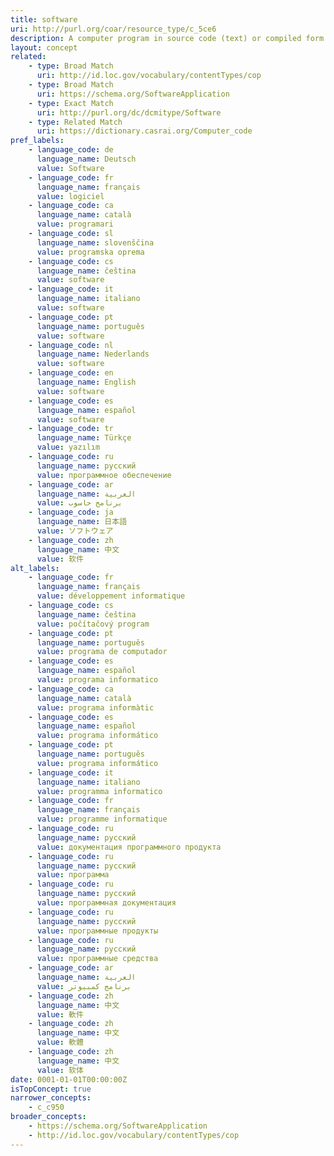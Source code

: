 ```yaml
---
title: software
uri: http://purl.org/coar/resource_type/c_5ce6
description: A computer program in source code (text) or compiled form.
layout: concept
related:
    - type: Broad Match
      uri: http://id.loc.gov/vocabulary/contentTypes/cop
    - type: Broad Match
      uri: https://schema.org/SoftwareApplication
    - type: Exact Match
      uri: http://purl.org/dc/dcmitype/Software
    - type: Related Match
      uri: https://dictionary.casrai.org/Computer_code
pref_labels:
    - language_code: de
      language_name: Deutsch
      value: Software
    - language_code: fr
      language_name: français
      value: logiciel
    - language_code: ca
      language_name: català
      value: programari
    - language_code: sl
      language_name: slovenščina
      value: programska oprema
    - language_code: cs
      language_name: čeština
      value: software
    - language_code: it
      language_name: italiano
      value: software
    - language_code: pt
      language_name: português
      value: software
    - language_code: nl
      language_name: Nederlands
      value: software
    - language_code: en
      language_name: English
      value: software
    - language_code: es
      language_name: español
      value: software
    - language_code: tr
      language_name: Türkçe
      value: yazılım
    - language_code: ru
      language_name: русский
      value: программное обеспечение
    - language_code: ar
      language_name: العربية
      value: برنامج حاسوب
    - language_code: ja
      language_name: 日本語
      value: ソフトウェア
    - language_code: zh
      language_name: 中文
      value: 软件
alt_labels:
    - language_code: fr
      language_name: français
      value: développement informatique
    - language_code: cs
      language_name: čeština
      value: počítačový program
    - language_code: pt
      language_name: português
      value: programa de computador
    - language_code: es
      language_name: español
      value: programa informatico
    - language_code: ca
      language_name: català
      value: programa informàtic
    - language_code: es
      language_name: español
      value: programa informático
    - language_code: pt
      language_name: português
      value: programa informático
    - language_code: it
      language_name: italiano
      value: programma informatico
    - language_code: fr
      language_name: français
      value: programme informatique
    - language_code: ru
      language_name: русский
      value: документация программного продукта
    - language_code: ru
      language_name: русский
      value: программа
    - language_code: ru
      language_name: русский
      value: программная документация
    - language_code: ru
      language_name: русский
      value: программные продукты
    - language_code: ru
      language_name: русский
      value: программные средства
    - language_code: ar
      language_name: العربية
      value: برنامج كمبيوتر
    - language_code: zh
      language_name: 中文
      value: 軟件
    - language_code: zh
      language_name: 中文
      value: 軟體
    - language_code: zh
      language_name: 中文
      value: 软体
date: 0001-01-01T00:00:00Z
isTopConcept: true
narrower_concepts:
    - c_c950
broader_concepts:
    - https://schema.org/SoftwareApplication
    - http://id.loc.gov/vocabulary/contentTypes/cop
---
```


